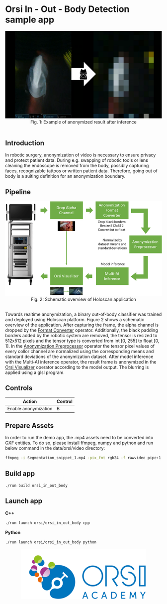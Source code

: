 # Orsi In - Out - Body Detection sample app


<center> <img src="./docs/anonymization.png" ></center>
<center> Fig. 1: Example of anonymized result after inference </center><br>

## Introduction

In robotic surgery, anonymization of video is necessary to ensure privacy and protect patient data. During e.g. swapping of robotic tools or lens cleaning the endoscope is removed from the body, possibly capturing faces, recognizable tattoos or written patient data. Therefore, going out of body is a suiting definition for an anonymization boundary.

## Pipeline

<center> <img src="./docs/Holoscan_oob_pipeline.png" ></center>
<center> Fig. 2: Schematic overview of Holoscan application </center><br>

Towards realtime anonymization, a binary out-of-body classifier was trained and deployed using Holoscan platform. Figure 2 shows a schematic overview of the application. After capturing the frame, the alpha channel is dropped by the [Format Converter](/operators/orsi/orsi_format_converter/format_converter.cpp) operator. Additionally, the black padding borders added by the robotic system are removed, the tensor is resized to 512x512 pixels and the tensor type is converted from int [0, 255] to float [0, 1]. In the [Anonymization Preprocessor](/operators/orsi/orsi_segmentation_preprocessor/segmentation_preprocessor.cpp) operator the tensor pixel values of every collor channel are normalized using the corresponding means and standard deviations of the anonymization dataset. After model inference with the Multi-AI inference operator, the result frame is anonymized in the [Orsi Visualizer](/operators/orsi/orsi_visualizer/orsi_visualizer.cpp) operator according to the model output. The blurring is applied using a glsl program.
## Controls

| Action    | Control |
| -------- | ------- |
| Enable anonymization | B |

## Prepare Assets

In order to run the demo app, the .mp4 assets need to be converted into GXF entities. To do so, please install ffmpeg, numpy and python and run below command in the data/orsi/video directory:
```bash
ffmpeg -i Segmentation_snippet_1.mp4 -pix_fmt rgb24 -f rawvideo pipe:1 | python ../../../utilities/convert_video_to_gxf_entities.py --width 1920 --height 1080 --channels 3 --framerate 30 --basename Segmentation_snippet_1
```

## Build app

```bash
./run build orsi_in_out_body
```

## Launch app

**C++** 

```bash
./run launch orsi/orsi_in_out_body cpp
```

**Python**

```bash
./run launch orsi/orsi_in_out_body python
```

<center> <img src="./docs/orsi_logo.png" width="400"></center>